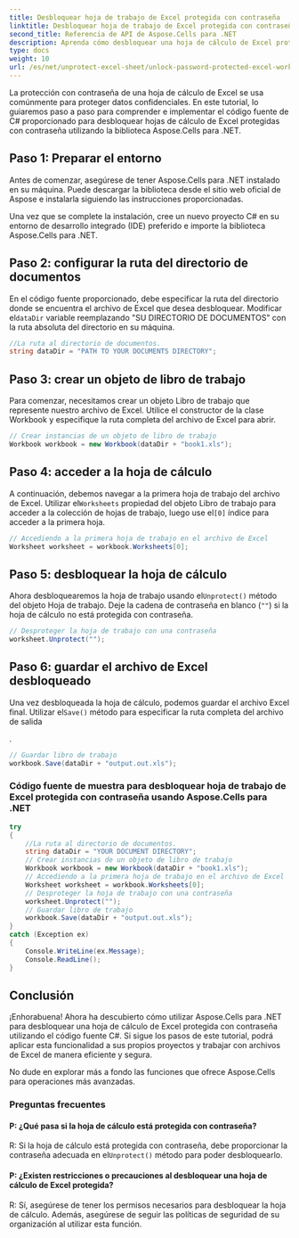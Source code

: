 ```yaml
---
title: Desbloquear hoja de trabajo de Excel protegida con contraseña
linktitle: Desbloquear hoja de trabajo de Excel protegida con contraseña
second_title: Referencia de API de Aspose.Cells para .NET
description: Aprenda cómo desbloquear una hoja de cálculo de Excel protegida con contraseña usando Aspose.Cells para .NET. Tutorial paso a paso en C#.
type: docs
weight: 10
url: /es/net/unprotect-excel-sheet/unlock-password-protected-excel-worksheet/
---
```

La protección con contraseña de una hoja de cálculo de Excel se usa comúnmente para proteger datos confidenciales. En este tutorial, lo guiaremos paso a paso para comprender e implementar el código fuente de C# proporcionado para desbloquear hojas de cálculo de Excel protegidas con contraseña utilizando la biblioteca Aspose.Cells para .NET.

## Paso 1: Preparar el entorno

Antes de comenzar, asegúrese de tener Aspose.Cells para .NET instalado en su máquina. Puede descargar la biblioteca desde el sitio web oficial de Aspose e instalarla siguiendo las instrucciones proporcionadas.

Una vez que se complete la instalación, cree un nuevo proyecto C# en su entorno de desarrollo integrado (IDE) preferido e importe la biblioteca Aspose.Cells para .NET.

## Paso 2: configurar la ruta del directorio de documentos

 En el código fuente proporcionado, debe especificar la ruta del directorio donde se encuentra el archivo de Excel que desea desbloquear. Modificar el`dataDir` variable reemplazando "SU DIRECTORIO DE DOCUMENTOS" con la ruta absoluta del directorio en su máquina.

```csharp
//La ruta al directorio de documentos.
string dataDir = "PATH TO YOUR DOCUMENTS DIRECTORY";
```

## Paso 3: crear un objeto de libro de trabajo

Para comenzar, necesitamos crear un objeto Libro de trabajo que represente nuestro archivo de Excel. Utilice el constructor de la clase Workbook y especifique la ruta completa del archivo de Excel para abrir.

```csharp
// Crear instancias de un objeto de libro de trabajo
Workbook workbook = new Workbook(dataDir + "book1.xls");
```

## Paso 4: acceder a la hoja de cálculo

 A continuación, debemos navegar a la primera hoja de trabajo del archivo de Excel. Utilizar el`Worksheets` propiedad del objeto Libro de trabajo para acceder a la colección de hojas de trabajo, luego use el`[0]` índice para acceder a la primera hoja.

```csharp
// Accediendo a la primera hoja de trabajo en el archivo de Excel
Worksheet worksheet = workbook.Worksheets[0];
```

## Paso 5: desbloquear la hoja de cálculo

 Ahora desbloquearemos la hoja de trabajo usando el`Unprotect()` método del objeto Hoja de trabajo. Deje la cadena de contraseña en blanco (`""`) si la hoja de cálculo no está protegida con contraseña.

```csharp
// Desproteger la hoja de trabajo con una contraseña
worksheet.Unprotect("");
```

## Paso 6: guardar el archivo de Excel desbloqueado

Una vez desbloqueada la hoja de cálculo, podemos guardar el archivo Excel final. Utilizar el`Save()` método para especificar la ruta completa del archivo de salida

.

```csharp
// Guardar libro de trabajo
workbook.Save(dataDir + "output.out.xls");
```

### Código fuente de muestra para desbloquear hoja de trabajo de Excel protegida con contraseña usando Aspose.Cells para .NET 
```csharp
try
{
    //La ruta al directorio de documentos.
    string dataDir = "YOUR DOCUMENT DIRECTORY";
    // Crear instancias de un objeto de libro de trabajo
    Workbook workbook = new Workbook(dataDir + "book1.xls");
    // Accediendo a la primera hoja de trabajo en el archivo de Excel
    Worksheet worksheet = workbook.Worksheets[0];
    // Desproteger la hoja de trabajo con una contraseña
    worksheet.Unprotect("");
    // Guardar libro de trabajo
    workbook.Save(dataDir + "output.out.xls");
}
catch (Exception ex)
{
    Console.WriteLine(ex.Message);
    Console.ReadLine();
}
```

## Conclusión

¡Enhorabuena! Ahora ha descubierto cómo utilizar Aspose.Cells para .NET para desbloquear una hoja de cálculo de Excel protegida con contraseña utilizando el código fuente C#. Si sigue los pasos de este tutorial, podrá aplicar esta funcionalidad a sus propios proyectos y trabajar con archivos de Excel de manera eficiente y segura.

No dude en explorar más a fondo las funciones que ofrece Aspose.Cells para operaciones más avanzadas.

### Preguntas frecuentes

#### P: ¿Qué pasa si la hoja de cálculo está protegida con contraseña?

 R: Si la hoja de cálculo está protegida con contraseña, debe proporcionar la contraseña adecuada en el`Unprotect()` método para poder desbloquearlo.

#### P: ¿Existen restricciones o precauciones al desbloquear una hoja de cálculo de Excel protegida?

R: Sí, asegúrese de tener los permisos necesarios para desbloquear la hoja de cálculo. Además, asegúrese de seguir las políticas de seguridad de su organización al utilizar esta función.